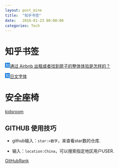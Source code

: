 ```yaml
---
layout: post_mine
title:  "知乎书签"
date:   2016-01-23 00:00:00
categories: Tech
---
```


# 知乎书签

![zhihu](/images/zhihu_16.png)[通过 Airbnb 出租或者找到房子的整体体验是怎样的？](https://www.zhihu.com/question/19848555/answer/86286654)

![zhihu](/images/zhihu_16.png)[日文字体](https://www.zhihu.com/question/19998028)

# 安全座椅

[kidsroom](https://www.kidsroom.de/zh/britax-roemer-evolva-1-2-3-trendline-yingguozhizaobaidaishiertongqicheanquanzuoyiputongbaibianwang-chezaianquandaigudingwuisofixjiekoujipeijian)

## GITHUB 使用技巧

* github输入：`star:>数字`，来查看star数的仓库.

* 输入：`location:China`，可以搜索指定地区用户USER.

[GitHubRank](http://githubranking.com/)
